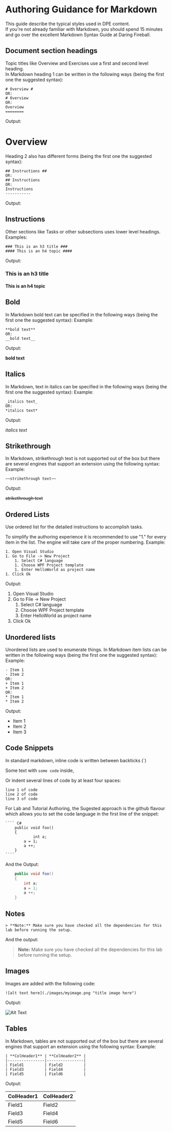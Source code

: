 # Authoring Guidance for Markdown #
 
This guide describe the typical styles used in DPE content.  
If you're not already familiar with Markdown, you should spend 15 minutes and go over the excellent Markdown Syntax Guide at Daring Fireball.

## Document section headings ##
Topic titles like Overview and Exercises use a first and second level heading.  
In Markdown heading 1 can be written in the following ways (being the first one the suggested syntax):

	# Overview #
	OR:
	# Overview
	OR:
	Overview
	========
		
Output:
# Overview #

Heading 2 also has different forms (being the first one the suggested syntax):

	## Instructions ##
	OR:
	## Instructions
	OR:
	Instructions
	-----------

Output:
## Instructions ##

Other sections like Tasks or other subsections uses lower level headings.
Examples:

	### This is an h3 title ###
	#### This is an h4 topic ####

Output:
### This is an h3 title ###
#### This is an h4 topic ####


## Bold ##
In Markdown bold text can be specified in the following ways (being the first one the suggested syntax):
Example:

	**bold text**
	OR:
	__bold text__
	
	
Output:

**bold text**


## Italics ##
In Markdown, text in italics can be specified in the following ways (being the first one the suggested syntax):
Example:

	_italics text_
	OR:
	*italics text*
	
	
Output:

_italics text_
	

## Strikethrough ##
In Markdown, strikethrough text is not supported out of the box but there are several engines that support an extension using the following syntax:
Example:

	~~strikethrough text~~
	
	
Output:

~~strikethrough text~~


## Ordered Lists ##
Use ordered list for the detailed instructions to accomplish tasks. 

To simplify the authoring experience it is recommended to use "1." for every item in the list. The engine will take care of the proper numbering. 
Example:

	1. Open Visual Studio
	1. Go to File -> New Project
		1. Select C# language
		1. Choose WPF Project template
		1. Enter HelloWorld as project name
	1. Click Ok

Output:

1. Open Visual Studio
1. Go to File -> New Project
	1. Select C# language
	1. Choose WPF Project template
	1. Enter HelloWorld as project name
1. Click Ok

## Unordered lists ##
Unordered lists are used to enumerate things. In Markdown item lists can be written in the following ways (being the first one the suggested syntax):
Example:

	- Item 1
	- Item 2
	OR:
	+ Item 1
	+ Item 2
	OR:
	* Item 1
	* Item 2
	
Output:

- Item 1
- Item 2
- Item 3

## Code Snippets ##
In standard markdown, inline code is written between backticks (`)

Some text with `some code` inside,

Or indent several lines of code by at least four spaces:

    line 1 of code
    line 2 of code
    line 3 of code

For Lab and Tutorial Authoring, the Sugested approach is the github flavour which allows you to set the code language in the first line of the snippet:


	```` C#
		public void foo()
	    {
	    	    int a;
		    a = 1;
		    a ++;
	    }
    ````

And the Output:

````C#
	public void foo()
	{
		int a;
		a = 1;
		a ++;
	}
````


## Notes ##

	> **Note:** Make sure you have checked all the dependencies for this lab before running the setup.

And the output:

> **Note:** Make sure you have checked all the dependencies for this lab before running the setup.


## Images ##
Images are added with the following code:

	![alt text here](./images/myimage.png "title image here")

Output:

![Alt Text](./images/myimage.png "Image Title")


## Tables ##

In Markdown, tables are not supported out of the box but there are several engines that support an extension using the following syntax:
Example:
	
	| **ColHeader1** | **ColHeader2** |
	|----------------|----------------|
	| Field1         | Field2         |
	| Field3         | Field4         |
	| Field5         | Field6         |
	
	
Output:

| **ColHeader1** | **ColHeader2** |
|----------------|----------------|
| Field1         | Field2         |
| Field3         | Field4         |
| Field5         | Field6         |



